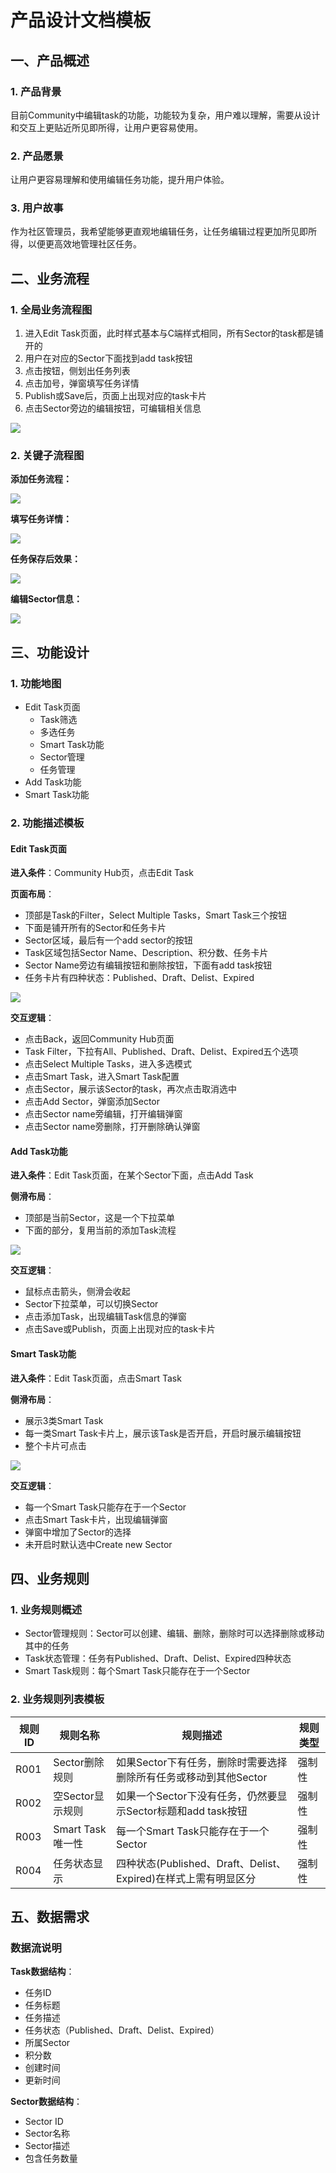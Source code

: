 # 产品设计文档模板

## 一、产品概述

### 1. 产品背景

目前Community中编辑task的功能，功能较为复杂，用户难以理解，需要从设计和交互上更贴近所见即所得，让用户更容易使用。

### 2. 产品愿景

让用户更容易理解和使用编辑任务功能，提升用户体验。

### 3. 用户故事

作为社区管理员，我希望能够更直观地编辑任务，让任务编辑过程更加所见即所得，以便更高效地管理社区任务。

## 二、业务流程

### 1. 全局业务流程图

1. 进入Edit Task页面，此时样式基本与C端样式相同，所有Sector的task都是铺开的
2. 用户在对应的Sector下面找到add task按钮
3. 点击按钮，侧划出任务列表
4. 点击加号，弹窗填写任务详情
5. Publish或Save后，页面上出现对应的task卡片
6. 点击Sector旁边的编辑按钮，可编辑相关信息

![](./images/media/image1.png)

### 2. 关键子流程图

**添加任务流程：**

![](./images/media/image2.png)

**填写任务详情：**

![](./images/media/image3.png)

**任务保存后效果：**

![](./images/media/image4.png)

**编辑Sector信息：**

![](./images/media/image5.png)

## 三、功能设计

### 1. 功能地图

- Edit Task页面
  - Task筛选
  - 多选任务
  - Smart Task功能
  - Sector管理
  - 任务管理
- Add Task功能
- Smart Task功能

### 2. 功能描述模板

#### Edit Task页面

**进入条件**：Community Hub页，点击Edit Task

**页面布局**：
- 顶部是Task的Filter，Select Multiple Tasks，Smart Task三个按钮
- 下面是铺开所有的Sector和任务卡片
- Sector区域，最后有一个add sector的按钮
- Task区域包括Sector Name、Description、积分数、任务卡片
- Sector Name旁边有编辑按钮和删除按钮，下面有add task按钮
- 任务卡片有四种状态：Published、Draft、Delist、Expired

![](./images/media/image6.png)

**交互逻辑**：
- 点击Back，返回Community Hub页面
- Task Filter，下拉有All、Published、Draft、Delist、Expired五个选项
- 点击Select Multiple Tasks，进入多选模式
- 点击Smart Task，进入Smart Task配置
- 点击Sector，展示该Sector的task，再次点击取消选中
- 点击Add Sector，弹窗添加Sector
- 点击Sector name旁编辑，打开编辑弹窗
- 点击Sector name旁删除，打开删除确认弹窗

#### Add Task功能

**进入条件**：Edit Task页面，在某个Sector下面，点击Add Task

**侧滑布局**：
- 顶部是当前Sector，这是一个下拉菜单
- 下面的部分，复用当前的添加Task流程

![](./images/media/image4.png)

**交互逻辑**：
- 鼠标点击箭头，侧滑会收起
- Sector下拉菜单，可以切换Sector
- 点击添加Task，出现编辑Task信息的弹窗
- 点击Save或Publish，页面上出现对应的task卡片

#### Smart Task功能

**进入条件**：Edit Task页面，点击Smart Task

**侧滑布局**：
- 展示3类Smart Task
- 每一类Smart Task卡片上，展示该Task是否开启，开启时展示编辑按钮
- 整个卡片可点击

![](./images/media/image12.png)

**交互逻辑**：
- 每一个Smart Task只能存在于一个Sector
- 点击Smart Task卡片，出现编辑弹窗
- 弹窗中增加了Sector的选择
- 未开启时默认选中Create new Sector

## 四、业务规则

### 1. 业务规则概述

- Sector管理规则：Sector可以创建、编辑、删除，删除时可以选择删除或移动其中的任务
- Task状态管理：任务有Published、Draft、Delist、Expired四种状态
- Smart Task规则：每个Smart Task只能存在于一个Sector

### 2. 业务规则列表模板

| 规则ID | 规则名称 | 规则描述 | 规则类型 |
|--------|---------|---------|---------|
| R001 | Sector删除规则 | 如果Sector下有任务，删除时需要选择删除所有任务或移动到其他Sector | 强制性 |
| R002 | 空Sector显示规则 | 如果一个Sector下没有任务，仍然要显示Sector标题和add task按钮 | 强制性 |
| R003 | Smart Task唯一性 | 每一个Smart Task只能存在于一个Sector | 强制性 |
| R004 | 任务状态显示 | 四种状态(Published、Draft、Delist、Expired)在样式上需有明显区分 | 强制性 |

## 五、数据需求

### 数据流说明

**Task数据结构**：
- 任务ID
- 任务标题
- 任务描述
- 任务状态（Published、Draft、Delist、Expired）
- 所属Sector
- 积分数
- 创建时间
- 更新时间

**Sector数据结构**：
- Sector ID
- Sector名称
- Sector描述
- 包含任务数量
